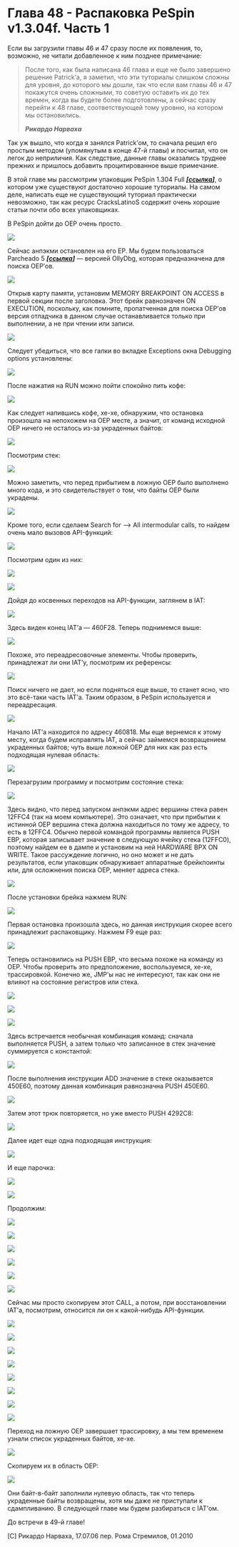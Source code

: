 # Глава 48 - Распаковка PeSpin v1.3.04f. Часть 1

Если вы загрузили главы 46 и 47 сразу после их появления, то, возможно, не читали добавленное к ним позднее примечание:

>После того, как была написана 46 глава и еще не было завершено решение Patrick’а, я заметил, что эти туториалы слишком сложны для уровня, до которого мы дошли, так что если вам главы 46 и 47 покажутся очень сложными, то советую оставить их до тех времен, когда вы будете более подготовлены, а сейчас сразу перейти к 48 главе, соответствующей тому уровню, на котором мы остановились.
>
>***Рикардо Нарваха***

Так уж вышло, что когда я занялся Patrick’ом, то сначала решил его простым методом (упомянутым в конце 47-й главы) и посчитал, что он легок до неприличия. Как следствие, данные главы оказались труднее прежних и пришлось добавить процитированное выше примечание.

В этой главе мы рассмотрим упаковщик PeSpin 1.304 Full ***\[[ссылка](UnPackMe_PeSpin1.3.04.f.7z)\]***, о котором уже существуют достаточно хорошие туториалы. На самом деле, написать еще не существующий туториал практически невозможно, так как ресурс CracksLatinoS содержит очень хорошие статьи почти обо всех упаковщиках.

В PeSpin дойти до OEP очень просто.

![](.gitbook/img/48/1.png)

Сейчас анпэкми остановлен на его EP. Мы будем пользоваться Parcheado 5 ***\[[ссылка](.gitbook/assets/files/26/olly_parcheado_para_vb.7z)\]*** — версией OllyDbg, которая предназначена для поиска OEP’ов.

![](.gitbook/img/48/3.png)

Открыв карту памяти, установим MEMORY BREAKPOINT ON ACCESS в первой секции после заголовка. Этот брейк равнозначен ON EXECUTION, поскольку, как помните, пропатченная для поиска OEP’ов версия отладчика в данном случае останавливается только при выполнении, а не при чтении или записи.

![](.gitbook/img/48/5.png)

Следует убедиться, что все галки во вкладке Exceptions окна Debugging options установлены:

![](.gitbook/img/48/7.png)

После нажатия на RUN можно пойти спокойно пить кофе:

![](.gitbook/img/48/9.png)

Как следует напившись кофе, хе-хе, обнаружим, что остановка произошла на непохожем на OEP месте, а значит, от команд исходной OEP ничего не осталось из-за украденных байтов:

![](.gitbook/img/48/11.png)

Посмотрим стек:

![](.gitbook/img/48/13.png)

Можно заметить, что перед прибытием в ложную OEP было выполнено много кода, и это свидетельствует о том, что байты OEP были украдены.

![](.gitbook/img/48/15.png)

Кроме того, если сделаем Search for –> All intermodular calls, то найдем очень мало вызовов API-функций:

![](.gitbook/img/48/17.png)

Посмотрим один из них:

![](.gitbook/img/48/19.png)

![](.gitbook/img/48/21.png)

Дойдя до косвенных переходов на API-функции, заглянем в IAT:

![](.gitbook/img/48/23.png)

Здесь виден конец IAT’а — 460F28. Теперь поднимемся выше:

![](.gitbook/img/48/25.png)

Похоже, это переадресовочные элементы. Чтобы проверить, принадлежат ли они IAT’у, посмотрим их референсы:

![](.gitbook/img/48/27.png)

Поиск ничего не дает, но если подняться еще выше, то станет ясно, что это всё-таки часть IAT’а. Таким образом, в PeSpin используется и переадресация.

![](.gitbook/img/48/29.png)

Начало IAT’а находится по адресу 460818. Мы еще вернемся к этому месту, когда будем исправлять IAT, а сейчас займемся возвращением украденных байтов; чуть выше ложной OEP для них как раз есть подходящая нулевая область:

![](.gitbook/img/48/31.png)

Перезагрузим программу и посмотрим состояние стека:

![](.gitbook/img/48/33.png)

Здесь видно, что перед запуском анпэкми адрес вершины стека равен 12FFC4 (так на моем компьютере). Это означает, что при прибытии к истинной OEP вершина стека должна находиться по тому же адресу, то есть в 12FFC4. Обычно первой командой программы является PUSH EBP, которая записывает значение в следующую ячейку стека (12FFC0), поэтому найдем ее в дампе и установим на ней HARDWARE BPX ON WRITE. Такое рассуждение логично, но оно может и не дать результатов, если упаковщик обнаруживает аппаратные брейкпоинты или, для осложнения поиска OEP, меняет адреса стека.

![](.gitbook/img/48/35.png)

После установки брейка нажмем RUN:

![](.gitbook/img/48/37.png)

Первая остановка произошла здесь, но данная инструкция скорее всего принадлежит распаковщику. Нажмем F9 еще раз:

![](.gitbook/img/48/39.png)

Теперь остановились на PUSH EBP, что весьма похоже на команду из OEP. Чтобы проверить это предположение, воспользуемся, хе-хе, трассировкой. Конечно же, JMP’ы нас не интересуют, так как они не влияют на состояние регистров или стека.

![](.gitbook/img/48/41.png)

![](.gitbook/img/48/43.png)

![](.gitbook/img/48/45.png)

Здесь встречается необычная комбинация команд: сначала выполняется PUSH, а затем только что записанное в стек значение суммируется с константой:

![](.gitbook/img/48/47.png)

После выполнения инструкции ADD значение в стеке оказывается 450E60, поэтому данная комбинация равнозначна PUSH 450E60.

![](.gitbook/img/48/49.png)

Затем этот трюк повторяется, но уже вместо PUSH 4292C8:

![](.gitbook/img/48/51.png)

Далее идет еще одна подходящая инструкция:

![](.gitbook/img/48/53.png)

И еще парочка:

![](.gitbook/img/48/55.png)

![](.gitbook/img/48/57.png)

Продолжим:

![](.gitbook/img/48/59.png)

![](.gitbook/img/48/61.png)

![](.gitbook/img/48/63.png)

![](.gitbook/img/48/65.png)

![](.gitbook/img/48/67.png)

![](.gitbook/img/48/69.png)

Сейчас мы просто скопируем этот CALL, а потом, при восстановлении IAT’а, посмотрим, относится ли он к какой-нибудь API-функции.

![](.gitbook/img/48/71.png)

![](.gitbook/img/48/73.png)

![](.gitbook/img/48/75.png)

![](.gitbook/img/48/77.png)

![](.gitbook/img/48/79.png)

![](.gitbook/img/48/81.png)

![](.gitbook/img/48/83.png)

![](.gitbook/img/48/85.png)

Переход на ложную OEP завершает трассировку, а мы тем временем узнали список украденных байтов, хе-хе.

![](.gitbook/img/48/87.png)

Скопируем их в область OEP:

![](.gitbook/img/48/89.png)

Они байт-в-байт заполнили нулевую область, так что теперь украденные байты возвращены, хотя мы даже не приступали к сдампливанию. В следующей главе мы будем разбираться с IAT’ом.

До встречи в 49-й главе!

\[C\] Рикардо Нарваха, 17.07.06 пер. Рома Стремилов, 01.2010
